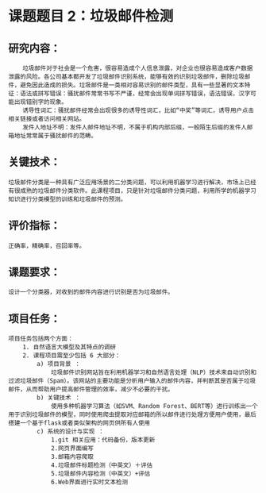 课题题目 2：垃圾邮件检测 
=========================
研究内容： 
-----------
        垃圾邮件对于社会是一个危害，很容易造成个人信息泄露，对企业也很容易造成客户数据泄露的风险。各公司基本都开发了垃圾邮件识别系统，能够有效的识别垃圾邮件，删除垃圾邮件，避免因此造成的损失。垃圾邮件是一类相对容易识别的邮件类型，具有一些显著的文本特征：语法或拼写错误：骚扰邮件常常书写不严谨，经常会出现单词拼写错误，语法错误，汉字可能出现错别字的现象。 
        诱导性词汇：骚扰邮件经常会出现很多的诱导性词汇，比如“中奖”等词汇，诱导用户点击相关链接或者访问相关网站。 
        发件人地址不明：发件人邮件地址不明，不属于机构内部后缀，一般陌生后缀的发件人邮箱地址常常属于骚扰邮件的范畴。 
关键技术： 
-----------
    垃圾邮件分类是一种具有广泛应用场景的二分类问题，可以利用机器学习进行解决，市场上已经有很成熟的垃圾邮件分类软件。此课程项目，只是针对垃圾邮件分类问题，利用所学的机器学习知识进行分类模型的训练和垃圾邮件的预测。 
评价指标： 
-----------
    正确率，精确率，召回率等。 
课题要求： 
----------
    设计一个分类器，对收到的邮件内容进行识别是否为垃圾邮件。
项目任务：
----------
    项目任务包括两个方面： 
        1. 自然语言大模型及其特点的调研 
        2. 课程项目需至少包括 6 大部分： 
            a) 项目背景 ：
                垃圾邮件识别网站旨在利用机器学习和自然语言处理（NLP）技术来自动识别和过滤垃圾邮件（Spam）。该网站的主要功能是分析用户输入的邮件内容，并判断其是否属于垃圾邮件，从而帮助用户提高邮件管理的效率，减少不必要的干扰。
            b) 关键技术 ：
                使用多种机器学习算法（如SVM、Random Forest、BERT等）进行训练出一个用于识别垃圾邮件的模型，同时使用爬虫提取对应邮箱的所以邮件进行处理方便用户使用，最后搭建一个基于flask或者类似架构的网页供所有人使用
            c) 系统的设计与实现 ：
                1.git 相关应用：代码备份，版本更新
                2.网页界面编写
                3.邮箱内容爬取
                4.垃圾邮件标题检测（中英文）＋评估
                5.垃圾邮件内容检测（中英文）+评估
                6.Web界面进行实时文本检测
